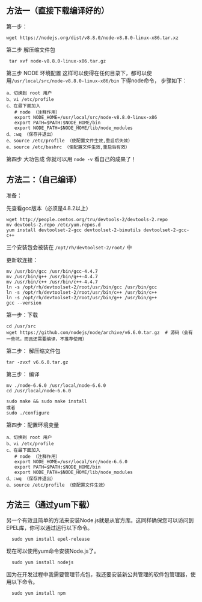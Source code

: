 
## 方法一（直接下载编译好的）

第一步：

	wget https://nodejs.org/dist/v8.8.0/node-v8.8.0-linux-x86.tar.xz


第二步  解压缩文件包

	 tar xvf node-v8.8.0-linux-x86.tar.gz

第三步  NODE 环境配置
    这样可以使得在任何目录下，都可以使用`/usr/local/src/node-v8.8.0-linux-x86/bin` 下得node命令，
    步骤如下：

    a、切换到 root 用户
    b、vi /etc/profile
    c、在最下面加入
       # node （注释作用）
       export NODE_HOME=/usr/local/src/node-v8.8.0-linux-x86
       export PATH=$PATH:$NODE_HOME/bin
       export NODE_PATH=$NODE_HOME/lib/node_modules
    d、:wq （保存并退出）
    e、source /etc/profile （使配置文件生效,重启后失效）
    e、source /etc/bashrc （使配置文件生效,重启后有效）

第四步 大功告成
    你就可以用 `node -v` 看自己的成果了！

## 方法二：（自己编译）

准备：

先查看gcc版本（必须是4.8.2以上）
```shell
wget http://people.centos.org/tru/devtools-2/devtools-2.repo
mv devtools-2.repo /etc/yum.repos.d
yum install devtoolset-2-gcc devtoolset-2-binutils devtoolset-2-gcc-c++
```

三个安装包会被装在 `/opt/rh/devtoolset-2/root/` 中

更新软连接：
```shell
mv /usr/bin/gcc /usr/bin/gcc-4.4.7
mv /usr/bin/g++ /usr/bin/g++-4.4.7
mv /usr/bin/c++ /usr/bin/c++-4.4.7
ln -s /opt/rh/devtoolset-2/root/usr/bin/gcc /usr/bin/gcc
ln -s /opt/rh/devtoolset-2/root/usr/bin/c++ /usr/bin/c++
ln -s /opt/rh/devtoolset-2/root/usr/bin/g++ /usr/bin/g++
gcc --version
```
第一步：下载

    cd /usr/src
    wget https://github.com/nodejs/node/archive/v6.6.0.tar.gz  # 源码（会有一些坑，而且还需要编译，不推荐使用）

第二步： 解压缩文件包

	tar -zvxf v6.6.0.tar.gz

第三步： 编译

	mv ./node-6.6.0 /usr/local/node-6.6.0
	cd /usr/local/node-6.6.0

	sudo make && sudo make install
	或者
	sudo ./configure

第四步：配置环境变量

    a、切换到 root 用户
    b、vi /etc/profile
    c、在最下面加入
       # node （注释作用）
       export NODE_HOME=/usr/local/src/node-6.6.0
       export PATH=$PATH:$NODE_HOME/bin
       export NODE_PATH=$NODE_HOME/lib/node_modules
    d、:wq （保存并退出）
    e、source /etc/profile （使配置文件生效）

## 方法三（通过yum下载）

另一个有效且简单的方法来安装Node.js就是从官方库。这同样确保您可以访问到EPEL库，你可以通过运行以下命令。
```shell
  sudo yum install epel-release
```

现在可以使用yum命令安装Node.js了。
```shell
  sudo yum install nodejs
```

因为在开发过程中我需要管理节点包，我还要安装新公共管理的软件包管理器，使用以下命令。
```shell
  sudo yum install npm
```